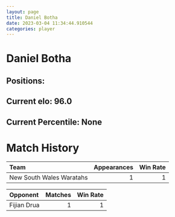 ```yaml
---  
layout: page  
title: Daniel Botha  
date: 2023-03-04 11:34:44.910544  
categories: player  
---
```

# Daniel Botha

## Positions: 

## Current elo: 96.0

## Current Percentile: None

# Match History


| Team                     |   Appearances |   Win Rate |
|:-------------------------|--------------:|-----------:|
| New South Wales Waratahs |             1 |          1 |

| Opponent    |   Matches |   Win Rate |
|:------------|----------:|-----------:|
| Fijian Drua |         1 |          1 |